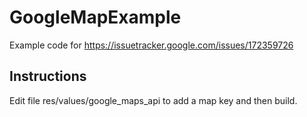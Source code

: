# GoogleMapExample

Example code for https://issuetracker.google.com/issues/172359726

## Instructions

Edit file res/values/google_maps_api to add a map key and then build. 



